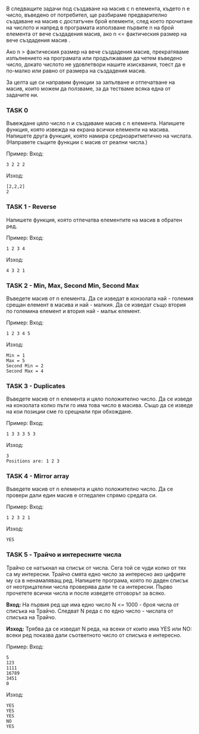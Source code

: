 В следващите задачи под създаване на масив с n елемента, където n е число, въведено от потребител, ще разбираме предварително създаване на масив с достатъчен брой елементи, след което прочитане на числото и напред в програмата използване първите n на брой елемента от вече създадения масив, ако n <= фактическия размер на вече създадения масив .

Ако n > фактическия размер на вече създадения масив, прекратяваме изпълнението на програмата или продължаваме да четем въведено число, докато числото не удовлетвори нашите изисквания, тоест да е по-малко или равно от размера на създадения масив.

За целта ще си направим функции за запълване и отпечатване на масив, които можем да ползваме, за да тестваме всяка една от задачите ни.

### TASK 0 
Въвеждане цяло число n и създаваме масив с n елемента. Напишете функция, която извежда на екрана всички елементи на масива. Напишете друга функция, която намира средноаритметично на числата. (Направете същите функции с масив от реални числа.)

Пример:
Вход:
```
3 2 2 2
```
Изход:
```
[2,2,2]
2
```

### TASK 1 - Reverse
Напишете функция, която отпечатва елементите на масив в обратен ред.

Пример:
Вход:
```
1 2 3 4
```
Изход:
```
4 3 2 1
```

### TASK 2 - Min, Max, Second Min, Second Max
Въведете масив от n елемента. Да се изведат в конзолата най - големия срещан елемент в масива и най - малкия. Да се изведат също втория по големина елемент и втория най - малък елемент.

Пример:
Вход:
```
1 2 3 4 5
```
Изход:
```
Min = 1
Max = 5
Second Min = 2
Second Max = 4
```

### TASK 3 - Duplicates
Въведете масив от n елемента и цяло положително число. Да се изведе на конзолата колко пъти го има това число в масива. Също да се изведе на кои позиции сме го срещнали при обхождане.

Пример:
Вход:
```
1 3 3 3 5 3
```
Изход:
```
3
Positions are: 1 2 3
```

### TASK 4 - Mirror array
Въведете масив от n елемента и цяло положително число. Да се провери дали един масив е огледален спрямо средата си.

Пример:
Вход:
```
1 2 3 2 1
```
Изход:
```
YES
```

### TASK 5 - Трайчо и интересните числа
Трайчо се натъкнал на списък от числа. Сега той се чуди колко от тях са му интересни. Трайчо смята едно число за интересно ако цифрите му са в ненамаляващ ред. Напишете програма, която по даден списък от неотрицателни числа проверява дали те са интересни. Първо прочетете всички числа и после изведете отговорът за всяко.

**Вход:** На първия ред ще има едно число N <= 1000 - броя числа от списъка на Трайчо. Следват N реда с по едно число - числата от списъка на Трайчо.

**Изход:** Трябва да се изведат N реда, на всеки от които има YES или NO: всеки ред показва дали съответното число от списъка е интересно.

Пример:
Вход:
```
5
123
1111
16789
3451
0
```
Изход:
```
YES
YES
YES
NO
YES
```


